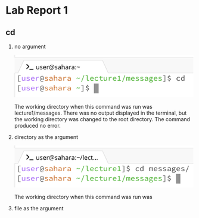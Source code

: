 # Lab Report 1

## cd

1. no argument
   
   ![Image](lab-report-1-images/cd_no_arg.png)

   The working directory when this command was run was lecture1/messages. There was no output displayed in the terminal, but the working directory was changed to the root directory. The command produced no error.

2. directory as the argument

   ![Image](lab-report-1-images/cd_directory.png)

   The working directory when this command was run was
   
3. file as the argument
